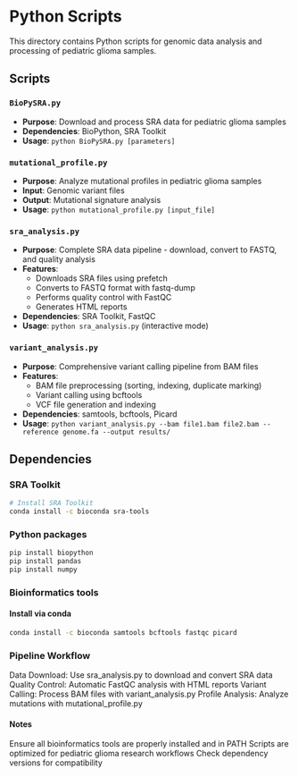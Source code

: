 # Python Scripts

This directory contains Python scripts for genomic data analysis and processing of pediatric glioma samples.

## Scripts

### `BioPySRA.py`
- **Purpose**: Download and process SRA data for pediatric glioma samples
- **Dependencies**: BioPython, SRA Toolkit
- **Usage**: `python BioPySRA.py [parameters]`

### `mutational_profile.py`
- **Purpose**: Analyze mutational profiles in pediatric glioma samples
- **Input**: Genomic variant files
- **Output**: Mutational signature analysis
- **Usage**: `python mutational_profile.py [input_file]`

### `sra_analysis.py`
- **Purpose**: Complete SRA data pipeline - download, convert to FASTQ, and quality analysis
- **Features**: 
  - Downloads SRA files using prefetch
  - Converts to FASTQ format with fastq-dump
  - Performs quality control with FastQC
  - Generates HTML reports
- **Dependencies**: SRA Toolkit, FastQC
- **Usage**: `python sra_analysis.py` (interactive mode)

### `variant_analysis.py`
- **Purpose**: Comprehensive variant calling pipeline from BAM files
- **Features**:
  - BAM file preprocessing (sorting, indexing, duplicate marking)
  - Variant calling using bcftools
  - VCF file generation and indexing
- **Dependencies**: samtools, bcftools, Picard
- **Usage**: `python variant_analysis.py --bam file1.bam file2.bam --reference genome.fa --output results/`

## Dependencies

### SRA Toolkit
```bash
# Install SRA Toolkit
conda install -c bioconda sra-tools
```
### Python packages
```bash
pip install biopython
pip install pandas
pip install numpy
```
### Bioinformatics tools
#### Install via conda
```bash
conda install -c bioconda samtools bcftools fastqc picard
```

### Pipeline Workflow

Data Download: Use sra_analysis.py to download and convert SRA data
Quality Control: Automatic FastQC analysis with HTML reports
Variant Calling: Process BAM files with variant_analysis.py
Profile Analysis: Analyze mutations with mutational_profile.py

#### Notes

Ensure all bioinformatics tools are properly installed and in PATH
Scripts are optimized for pediatric glioma research workflows
Check dependency versions for compatibility
